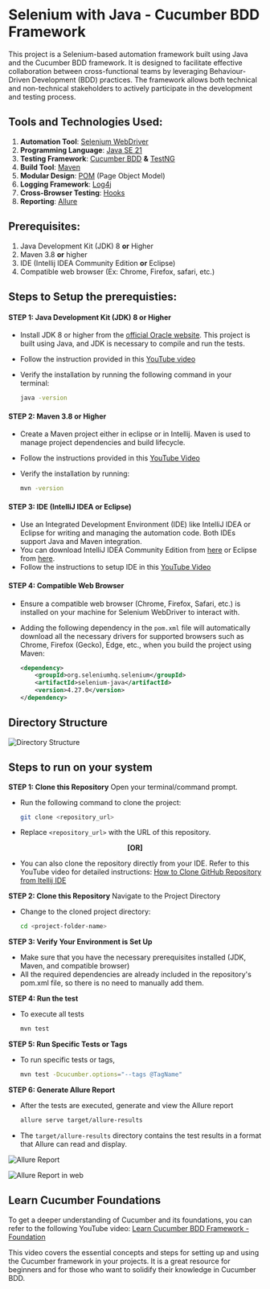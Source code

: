 # Selenium with Java - Cucumber BDD Framework
This project is a Selenium-based automation framework built using Java and the Cucumber BDD framework. It is designed to facilitate effective collaboration between cross-functional teams by leveraging Behaviour-Driven Development (BDD) practices. The framework allows both technical and non-technical stakeholders to actively participate in the development and testing process. 

## Tools and Technologies Used:
1. **Automation Tool**: [Selenium WebDriver](https://www.simplilearn.com/tutorials/selenium-tutorial/what-is-selenium-webdriver)
2. **Programming Language**: [Java SE 21](https://www.oracle.com/in/java/technologies/downloads/#jdk23-windows)  
3. **Testing Framework**: [Cucumber BDD](https://mvnrepository.com/artifact/io.cucumber/cucumber-java) **&** [TestNG](https://mvnrepository.com/artifact/io.cucumber/cucumber-testng)  
4. **Build Tool**: [Maven](https://maven.apache.org/)  
5. **Modular Design**: [POM](https://maven.apache.org/guides/introduction/introduction-to-the-pom.html) (Page Object Model)  
6. **Logging Framework**: [Log4j](https://testsigma.com/blog/log4j-selenium/) 
7. **Cross-Browser Testing**: [Hooks](https://toolsqa.com/cucumber/cucumber-hooks/)
8. **Reporting**: [Allure](https://medium.com/@sonaldwivedi/allure-reporting-in-selenium-using-testng-and-maven-8a3a5ff07856)

## Prerequisites:
1.	Java Development Kit (JDK) 8 **or** Higher
2.	Maven 3.8 **or** higher
3.	IDE (Intellij IDEA Community Edition **or** Eclipse)
4.	Compatible web browser (Ex: Chrome, Firefox, safari, etc.)

## Steps to Setup the prerequisties:
#### STEP 1: Java Development Kit (JDK) 8 **or** Higher
- Install JDK 8 or higher from the [official Oracle website](https://www.oracle.com/in/java/technologies/downloads/#jdk23-windows). This project is built using Java, and JDK is necessary to compile and run the tests.
- Follow the instruction provided in this [YouTube video](https://youtu.be/R6MoDMASwag?si=3eZOx12oEFkiDfRW)
- Verify the installation by running the following command in your terminal:
  
  ```bash
  java -version

#### STEP 2: Maven 3.8 **or** Higher
- Create a Maven project either in eclipse or in Intellij. Maven is used to manage project dependencies and build lifecycle.
- Follow the instructions provided in this [YouTube Video](https://youtu.be/i0ACQF8yX9E?si=fr01yXov68DbKqjV)
- Verify the installation by running:

  ```bash
  mvn -version

#### STEP 3:  IDE (IntelliJ IDEA or Eclipse)
- Use an Integrated Development Environment (IDE) like IntelliJ IDEA or Eclipse for writing and managing the automation code. Both IDEs support Java and Maven integration.
- You can download IntelliJ IDEA Community Edition from [here](https://www.jetbrains.com/idea/download/?section=windows) or Eclipse from [here](https://www.eclipse.org/downloads/download.php?file=/oomph/epp/2024-09/R/eclipse-inst-jre-win64.exe).
- Follow the instructions to setup IDE in this [YouTube Video](https://youtu.be/j6mLD6e75Go?si=KjORnMvATkEikUBM)

#### STEP 4: Compatible Web Browser
- Ensure a compatible web browser (Chrome, Firefox, Safari, etc.) is installed on your machine for Selenium WebDriver to interact with.
- Adding the following dependency in the `pom.xml` file will automatically download all the necessary drivers for supported browsers such as Chrome, Firefox (Gecko), Edge, etc., when you build the project using Maven:

  ```xml
  <dependency>
      <groupId>org.seleniumhq.selenium</groupId>
      <artifactId>selenium-java</artifactId>
      <version>4.27.0</version>
  </dependency>

## Directory Structure
![Directory Structure](https://github.com/user-attachments/assets/11f85d3e-00ab-4930-84fc-bc24b05e6eda)

## Steps to run on your system
**STEP 1: Clone this Repository**
Open your terminal/command prompt.
   - Run the following command to clone the project:
     ```bash
     git clone <repository_url>
     ```
   - Replace `<repository_url>` with the URL of this repository.

<p align="center"><b>[OR]</b></p>

- You can also clone the repository directly from your IDE. Refer to this YouTube video for detailed instructions: [How to Clone GitHub Repository from Itellij IDE](https://youtu.be/ILSQeAOK0gs?si=HXYv52tv5ONPwcEP)

**STEP 2: Clone this Repository**
Navigate to the Project Directory
- Change to the cloned project directory:
     ```bash
     cd <project-folder-name>
     ```
**STEP 3: Verify Your Environment is Set Up**  
 - Make sure that you have the necessary prerequisites installed (JDK, Maven, and compatible browser)
 - All the required dependencies are already included in the repository's pom.xml file, so there is no need to manually add them.

**STEP 4: Run the test**  
 - To execute all tests
     ```bash
     mvn test
     
**STEP 5: Run Specific Tests or Tags**
- To run specific tests or tags,
    ```bash
    mvn test -Dcucumber.options="--tags @TagName" 

**STEP 6: Generate Allure Report** 
- After the tests are executed, generate and view the Allure report
    ```bash
    allure serve target/allure-results
- The `target/allure-results` directory contains the test results in a format that Allure can read and display.

![Allure Report](https://github.com/user-attachments/assets/589d635d-2bf6-46b3-a589-cc0e54e9906c)

![Allure Report in web](https://github.com/user-attachments/assets/05ab1bea-81dd-4675-8ee2-41775dcaa449)

## Learn Cucumber Foundations
To get a deeper understanding of Cucumber and its foundations, you can refer to the following YouTube video:
[Learn Cucumber BDD Framework - Foundation](https://youtu.be/4e9vhX7ZuCw?si=lBfCocMnYC449Ajm)

This video covers the essential concepts and steps for setting up and using the Cucumber framework in your projects. It is a great resource for beginners and for those who want to solidify their knowledge in Cucumber BDD.














